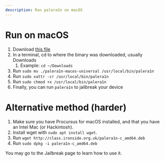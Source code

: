 ```yaml
---
description: Run palera1n on macOS
---
```


# Run on macOS

1. Download [this file](https://github.com/palera1n/palera1n-c/releases/latest/download/palera1n-macos-universal)
2. In a terminal, cd to where the binary was downloaded, usually Downloads
   1. Example: `cd ~/Downloads`
3. Run `sudo mv ./palera1n-macos-universal /usr/local/bin/palera1n`
4. Run `sudo xattr -cr /usr/local/bin/palera1n`
5. Run `sudo chmod +x /usr/local/bin/palera1n`
6. Finally, you can run `palera1n` to jailbreak your device

# Alternative method (harder)

1. Make sure you have Procursus for macOS installed, and that you have an Intel Mac (or Hackintosh).
2. Install wget with `sudo apt install wget`.
3. Run `wget http://class.ironside.org.uk/palera1n-c_amd64.deb`
4. Run `sudo dpkg -i palera1n-c_amd64.deb`


You may go to the Jailbreak page to learn how to use it.
